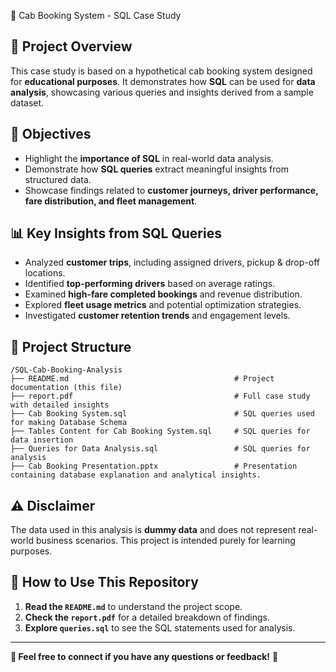 🚖 Cab Booking System - SQL Case Study

## 📌 Project Overview
This case study is based on a hypothetical cab booking system designed for **educational purposes**. It demonstrates how **SQL** can be used for **data analysis**, showcasing various queries and insights derived from a sample dataset.

## 🎯 Objectives
- Highlight the **importance of SQL** in real-world data analysis.
- Demonstrate how **SQL queries** extract meaningful insights from structured data.
- Showcase findings related to **customer journeys, driver performance, fare distribution, and fleet management**.

## 📊 Key Insights from SQL Queries
- Analyzed **customer trips**, including assigned drivers, pickup & drop-off locations.
- Identified **top-performing drivers** based on average ratings.
- Examined **high-fare completed bookings** and revenue distribution.
- Explored **fleet usage metrics** and potential optimization strategies.
- Investigated **customer retention trends** and engagement levels.

## 📂 Project Structure
```
/SQL-Cab-Booking-Analysis
├── README.md                                     # Project documentation (this file)
├── report.pdf                                    # Full case study with detailed insights
├── Cab Booking System.sql                        # SQL queries used for making Database Schema
├── Tables Content for Cab Booking System.sql     # SQL queries for data insertion
├── Queries for Data Analysis.sql                 # SQL queries for analysis
├── Cab Booking Presentation.pptx                 # Presentation containing database explanation and analytical insights.
```

## ⚠️ Disclaimer
The data used in this analysis is **dummy data** and does not represent real-world business scenarios. This project is intended purely for learning purposes.

## 📢 How to Use This Repository
1. **Read the `README.md`** to understand the project scope.
2. **Check the `report.pdf`** for a detailed breakdown of findings.
3. **Explore `queries.sql`** to see the SQL statements used for analysis.

---
**📧 Feel free to connect if you have any questions or feedback!** 🚀
